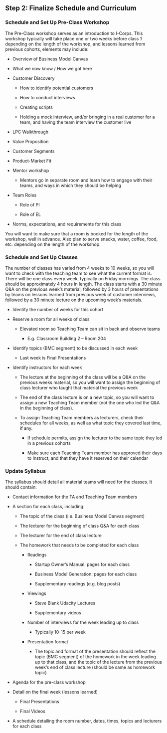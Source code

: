 ## Step 2: Finalize Schedule and Curriculum

### Schedule and Set Up Pre-Class Workshop

The Pre-Class workshop serves as an introduction to I-Corps. This workshop typically will take place one or two weeks before class 1 depending on the length of the workshop, and lessons learned from previous cohorts, elements may include:

* Overview of Business Model Canvas

* What we now know / How we got here

* Customer Discovery

    * How to identify potential customers

    * How to conduct interviews

    * Creating scripts

    * Holding a mock interview, and/or bringing in a real customer for a team, and having the team interview the customer live

* LPC Walkthrough

* Value Proposition

* Customer Segments

* Product-Market Fit

* Mentor workshop

    * Mentors go in separate room and learn how to engage with their teams, and ways in which they should be helping

* Team Roles

    * Role of PI

    * Role of EL

* Norms, expectations, and requirements for this class

You will want to make sure that a room is booked for the length of the workshop, well in advance. Also plan to serve snacks, water, coffee, food, etc. depending on the length of the workshop.

### Schedule and Set Up Classes

The number of classes has varied from 4 weeks to 10 weeks, so you will want to check with the teaching team to see what the current format is. There will be one class every week, typically on Friday mornings. The class should be approximately 4 hours in length. The class starts with a 30 minute Q&A on the previous week’s material, followed by 3 hours of presentations by teams on lessons learned from previous week of customer interviews, followed by a 30 minute lecture on the upcoming week’s materials.

* Identify the number of weeks for this cohort

* Reserve a room for all weeks of class

    * Elevated room so Teaching Team can sit in back and observe teams

        * E.g. Classroom Building 2 – Room 204

* Identify topics (BMC segment) to be discussed in each week

    * Last week is Final Presentations

* Identify instructors for each week

    * The lecture at the beginning of the class will be a Q&A on the previous weeks material, so you will want to assign the beginning of class lecturer who taught that material the previous week

    * The end of the class lecture is on a new topic, so you will want to assign a new Teaching Team member (not the one who led the Q&A in the beginning of class).

    * To assign Teaching Team members as lecturers, check their schedules for all weeks, as well as what topic they covered last time, if any.

        * If schedule permits, assign the lecturer to the same topic they led in a previous cohorts

        * Make sure each Teaching Team member has approved their days to Instruct, and that they have it reserved on their calendar

### Update Syllabus

The syllabus should detail all material teams will need for the classes. It should contain:

* Contact information for the TA and Teaching Team members

* A section for each class, including:

    * The topic of the class (i.e. Business Model Canvas segment)

    * The lecturer for the beginning of class Q&A for each class

    * The lecturer for the end of class lecture

    * The homework that needs to be completed for each class

        * Readings

            * Startup Owner’s Manual: pages for each class

            * Business Model Generation: pages for each class

            * Supplementary readings (e.g. blog posts)

        * Viewings

            * Steve Blank Udacity Lectures

            * Supplementary videos

        * Number of interviews for the week leading up to class

            * Typically 10-15 per week

        * Presentation format

            * The topic and format of the presentation should reflect the topic (BMC segment) of the homework in the week leading up to that class, and the topic of the lecture from the previous week’s end of class lecture (should be same as homework topic)

* Agenda for the pre-class workshop

* Detail on the final week (lessons learned)

    * Final Presentations

    * Final Videos

* A schedule detailing the room number, dates, times, topics and lecturers for each class
